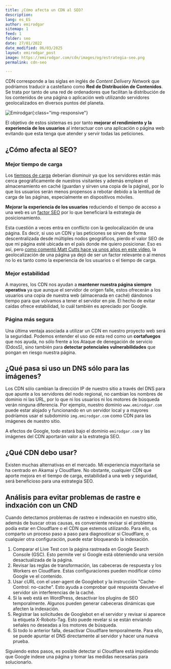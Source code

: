 ```yaml
---
title: ¿Cómo afecta un CDN al SEO?
description: 
lang: es_ES
author: emirodgar
sitemap: 1
feed: 1
folder: seo
date: 27/01/2022
date_modified: 06/03/2025
layout: emirodgar_post
image: https://emirodgar.com/cdn/images/og/estrategia-seo.png
permalink: cdn-seo

---
```


CDN corresponde a las siglas en inglés de *Content Delivery Network* que podríamos traducir a castellano como **Red de Distribución de Contenidos**.  Se trata por tanto de una red de ordenadores que facilitan la distribución de los contenidos de una página o aplicación web utilizando servidores geolocalizados en diversos puntos del planeta. 

![Emirodgar](https://i.imgur.com/lzH6nBd.png){:class="img-responsive"}

El objetivo de estos sistemas es por tanto **mejorar el rendimiento y la experiencia de los usuarios** al interactuar con una aplicación o página web evitando que esta tenga que atender y servir todas las peticiones.

## ¿Cómo afecta al SEO?

### Mejor tiempo de carga

Los [tiempos de carga](https://emirodgar.com/mejorar-tiempo-carga-web)  deberían disminuir ya que los servidores están más cerca geográficamente de nuestros visitantes y además emplean el almacenamiento en caché (guardan y sirven una copia de la página), por lo que los usuarios serán menos propensos a rebotar debido a la lentitud de carga de las páginas, especialmente en dispositivos móviles.

**Mejorar la experiencia de los usuarios** reduciendo el tiempo de acceso a una web es un [factor SEO](https://emirodgar.com/factores-seo) por lo que beneficiará la estrategia de posicionamiento.

Esta cuestión a veces entra en conflicto con la geolocalización de una página. Es decir, si uso un CDN y las peticiones se sirven de forma descentralizada desde múltiples nodos geográficos, pierdo el valor SEO de que mi página esté ubicada en el país donde me quiero posicionar. Eso es así, pero [como comentó Matt Cutts hace ya unos años en este vídeo](https://www.youtube.com/watch?v=hXt23AXlJJU), la geolocalización de una página ya dejó de ser un factor relevante o al menos no lo es tanto como la experiencia de los usuarios o el tiempo de carga.

### Mejor estabilidad

A mayores, los CDN nos ayudan a **mantener nuestra página siempre operativa** ya que aunque el servidor de origen falle, estos ofrecerán a los usuarios una copia de nuestra web (almacenada en caché) dándonos tiempo para que volvamos a tener el servidor en pie. El hecho de evitar caídas ofrece estabilidad, lo cuál también es apreciado por Google.

### Página más segura

Una última ventaja asociada a utilizar un CDN en nuestro proyecto web será la seguridad. Podemos entender el uso de esta red como un **cortafuegos** que nos ayuda, no sólo frente a los Ataque de denegación de servicio (DdosS), sino también para **detectar potenciales vulnerabilidades** que pongan en riesgo nuestra página.

## ¿Qué pasa si uso un DNS sólo para las imágenes?

Los CDN sólo cambian la dirección IP de nuestro sitio a través del DNS para que apunte a los servidores del nodo regional, no cambian los nombres de dominio ni las URL, por lo que ni los usuarios ni los motores de búsqueda verán ninguna diferencia. Por ejemplo, nuestro dominio `www.emirodgar.com` puede estar alojado y funcionando en un servidor local y a mayores podríamos usar el subdominio `img.emirodgar.com` como CDN para las imágenes de nuestro sitio.

A efectos de Google, todo estará bajo el dominio `emirodgar.com` y las imágenes del CDN aportarán valor a la estrategia SEO. 


## ¿Qué CDN debo usar?

Existen muchas alternativas en el mercado. Mi experiencia mayoritaria se ha centrado en Akamai y Cloudflare. No obstante, cualquier CDN que aporte mejora en el tiempo de carga, estabilidad a una web y seguridad, será beneficioso para una estrategia SEO.

## Análisis para evitar problemas de rastre e indxación con un CND

Cuando detectamos problemas de rastreo e indexación en nuestro sitio, además de buscar otras causas, es conveniente revisar si el problema podía estar en Cloudflare o el CDN que estemos utilizando. Para ello, os comparto un proceso paso a paso para diagnosticar si Cloudflare, o cualquier otra configuración, puede estar bloqueando la indexación.

1. Comparar el Live Test con la página rastreada en Google Search Console (GSC). Esto permite ver si Google está obteniendo una versión desactualizada de la página.
2. Revisar las reglas de transformación, las cabeceras de respuesta y los Workers en Cloudflare. Estas configuraciones pueden modificar cómo Google ve el contenido.
3. Usar cURL con el user-agent de Googlebot y la instrucción "Cache-Control: no-cache". Esto ayuda a comprobar qué respuesta devuelve el servidor sin interferencias de la caché.
4. Si la web está en WordPress, desactivar los plugins de SEO temporalmente. Algunos pueden generar cabeceras dinámicas que afecten la indexación.
5. Registrar las solicitudes de Googlebot en el servidor y revisar si aparece la etiqueta X-Robots-Tag. Esto puede revelar si se están enviando señales no deseadas a los motores de búsqueda.
6. Si todo lo anterior falla, desactivar Cloudflare temporalmente. Para ello, se puede apuntar el DNS directamente al servidor y hacer una nueva prueba.

Siguiendo estos pasos, es posible detectar si Cloudflare está impidiendo que Google indexe una página y tomar las medidas necesarias para solucionarlo.
